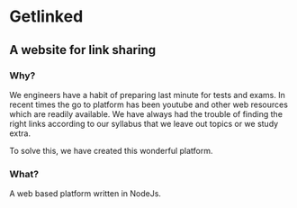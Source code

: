 # Getlinked 
## A website for link sharing


### Why?
We engineers have a habit of preparing last minute for tests and exams. In recent times the go to platform has been youtube and other web resources which are readily available. We have always had the trouble of finding the right links according to our syllabus that we leave out topics or we study extra. 

To solve this, we have created this wonderful platform.

### What?
A web based platform written in NodeJs. 
